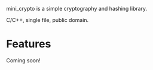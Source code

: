 mini_crypto is a simple cryptography and hashing library.

C/C++, single file, public domain.


Features
========
Coming soon!